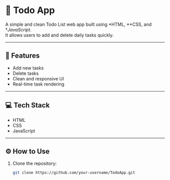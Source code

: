 # 📝 Todo App

A simple and clean Todo List web app built using *HTML, **CSS, and **JavaScript*.  
It allows users to add and delete daily tasks quickly.

---

## 🚀 Features

- Add new tasks  
- Delete tasks  
- Clean and responsive UI  
- Real-time task rendering

---

## 💻 Tech Stack

- HTML
- CSS
- JavaScript

---

## ⚙ How to Use

1. Clone the repository:
   ```bash
   git clone https://github.com/your-username/TodoApp.git

